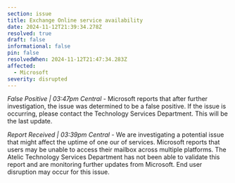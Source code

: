 ```yaml
---
section: issue
title: Exchange Online service availability
date: 2024-11-12T21:39:34.278Z
resolved: true
draft: false
informational: false
pin: false
resolvedWhen: 2024-11-12T21:47:34.283Z
affected:
  - Microsoft
severity: disrupted
---
```

*False Positive | 03:47pm Central* - Microsoft reports that after further investigation, the issue was determined to be a false positive. If the issue is occurring, please contact the Technology Services Department. This will be the last update.

*Report Received | 03:39pm Central* - We are investigating a potential issue that might affect the uptime of one our of services. Microsoft reports that users may be unable to access their mailbox across multiple platforms. The Atelic Technology Services Department has not been able to validate this report and are monitoring further updates from Microsoft. End user disruption may occur for this issue.